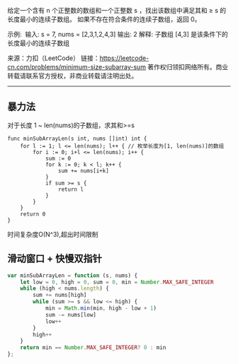 给定一个含有 n 个正整数的数组和一个正整数 s ，找出该数组中满足其和 ≥ s 的长度最小的连续子数组。
如果不存在符合条件的连续子数组，返回 0。

示例: 
输入: s = 7, nums = [2,3,1,2,4,3]
输出: 2
解释: 子数组 [4,3] 是该条件下的长度最小的连续子数组

来源：力扣（LeetCode）
链接：https://leetcode-cn.com/problems/minimum-size-subarray-sum
著作权归领扣网络所有。商业转载请联系官方授权，非商业转载请注明出处。

---

## 暴力法

对于长度 1 ~ len(nums)的子数组，求其和>=s

```cgo
func minSubArrayLen(s int, nums []int) int {
	for l := 1; l <= len(nums); l++ { // 枚举长度为[1, len(nums)]的数组
		for i := 0; i+l <= len(nums); i++ {
			sum := 0
			for k := 0; k < l; k++ {
				sum += nums[i+k]
			}
			if sum >= s {
				return l
			}
		}
	}
	return 0
}
```

时间复杂度O(N^3),超出时间限制

## 滑动窗口 + 快慢双指针

```javascript
var minSubArrayLen = function (s, nums) {
    let low = 0, high = 0, sum = 0, min = Number.MAX_SAFE_INTEGER
    while (high < nums.length) {
        sum += nums[high]
        while (sum >= s && low <= high) {
            min = Math.min(min, high - low + 1)
            sum -= nums[low]
            low++
        }
        high++
    }
    return min == Number.MAX_SAFE_INTEGER? 0 : min
};
```



